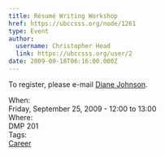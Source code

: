```yaml
---
title: Résumé Writing Workshop 
href: https://ubccsss.org/node/1261
type: Event
author:
  username: Christopher Head
  link: https://ubccsss.org/user/2
date: 2009-09-18T06:16:00.000Z
---
```


<div class="field field-name-body field-type-text-with-summary field-label-hidden"><div class="field-items"><div class="field-item even"><p>To register, please e-mail <a href="/cdn-cgi/l/email-protection#55313c343b303f3a3d1536267b2037367b3634">Diane Johnson</a>.</p>
</div></div></div><div class="field field-name-field-dates field-type-datetime field-label-above"><div class="field-label">When:&#xA0;</div><div class="field-items"><div class="field-item even"><span class="date-display-single">Friday, September 25, 2009 - <span class="date-display-range"><span class="date-display-start">12:00</span> to <span class="date-display-end">13:00</span></span></span></div></div></div><div class="field field-name-field-location field-type-text field-label-above"><div class="field-label">Where:&#xA0;</div><div class="field-items"><div class="field-item even">DMP 201</div></div></div>    <footer>
    <div class="field field-name-field-tags field-type-taxonomy-term-reference field-label-above"><div class="field-label">Tags:&#xA0;</div><div class="field-items"><div class="field-item even"><a href="/career">Career</a></div></div></div>      </footer>